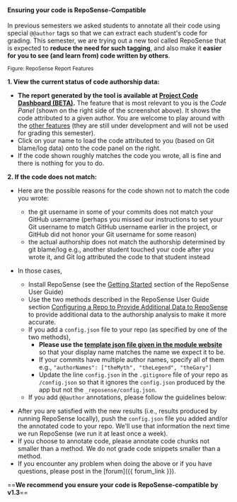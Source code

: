 #### Ensuring your code is RepoSense-Compatible

<div id="main">

In previous semesters we asked students to annotate all their code using special `@@author` tags so that we can extract each student's code for grading. This semester, we are trying out a new tool  called RepoSense that is expected to **reduce the need for such tagging**, and also make it **easier for you to see (and learn from) code written by others**.

<pic src="https://github.com/reposense/RepoSense/raw/release/docs/images/report.png" alt="Logo">
  <sub>Figure: RepoSense Report Features</sub>
</pic>

**1. View the current status of code authorship data:**

* **The report generated by the tool is available at [Project Code Dashboard (BETA)](https://nus-cs2103-ay1819s1.github.io/cs2103-dashboard).** The feature that is most relevant to you is the _Code Panel_ (shown on the right side of the screenshot above). It shows the code attributed to a given author. You are welcome to play around with the [other features](https://github.com/reposense/RepoSense/blob/release/docs/UserGuide.md#interpreting-the-report) (they are still under development and will not be used for grading this semester).
* Click on your name to load the code attributed to you (based on Git blame/log data) onto the code panel on the right.
* If the code shown roughly matches the code you wrote, all is fine and there is nothing for you to do.

**2. If the code does not match:**

* Here are the possible reasons for the code shown not to match the code you wrote:
  * the git username in some of your commits does not match your GitHub username (perhaps you missed our instructions to set your Git username to match GitHub username earlier in the project, or GitHub did not honor your Git username for some reason)
  * the actual authorship does not match the authorship determined by git blame/log e.g., another student touched your code after you wrote it, and Git log attributed the code to that student instead

* In those cases,
  * Install RepoSense (see the [Getting Started](https://github.com/reposense/RepoSense/blob/release/docs/UserGuide.md#getting-started) section of the RepoSense User Guide)
  * Use the two methods described in the RepoSense User Guide section [Configuring a Repo to Provide Additional Data to RepoSense](https://github.com/reposense/RepoSense/blob/release/docs/UserGuide.md#configuring-a-repo-to-provide-additional-data-to-reposense) to provide additional data to the authorship analysis to make it more accurate.
   * If you add a `config.json` file to your repo (as specified by one of the two methods),
     * **Please use the [template json file given in the module website](https://nus-cs2103-ay1819s1.github.io/cs2103-website/admin/reposenseConfigTemplates.html)** so that your display name matches the name we expect it to be.
     * If your commits have multiple author names, specify all of them e.g., `"authorNames": ["theMyth", "theLegend", "theGary"]`
     * Update the line `config.json` in the `.gitignore` file of your repo as `/config.json` so that it ignores the `config.json` produced by the app but not the `_reposense/config.json`.
   * If you add `@@author` annotations, please follow the guidelines below:

<div class="indented-level3">
<panel header="Adding `@@author` tags to indicate authorship">
  <include src="reposenseAuthorAnnotation.md" />
</panel>
</div>

  * After you are satisfied with the new results (i.e., results produced by running RepoSense locally), push the `config.json` file you added and/or the annotated code to your repo. We'll use that information the next time we run RepoSense (we run it at least once a week).
  * If you choose to annotate code, please annotate code chunks not smaller than a method. We do not grade code snippets smaller than a method.
  * If you encounter any problem when doing the above or if you have questions, please post in the [forum]({{ forum_link }}).

==**We recommend you ensure your code is RepoSense-compatible by v1.3**==

</div>
